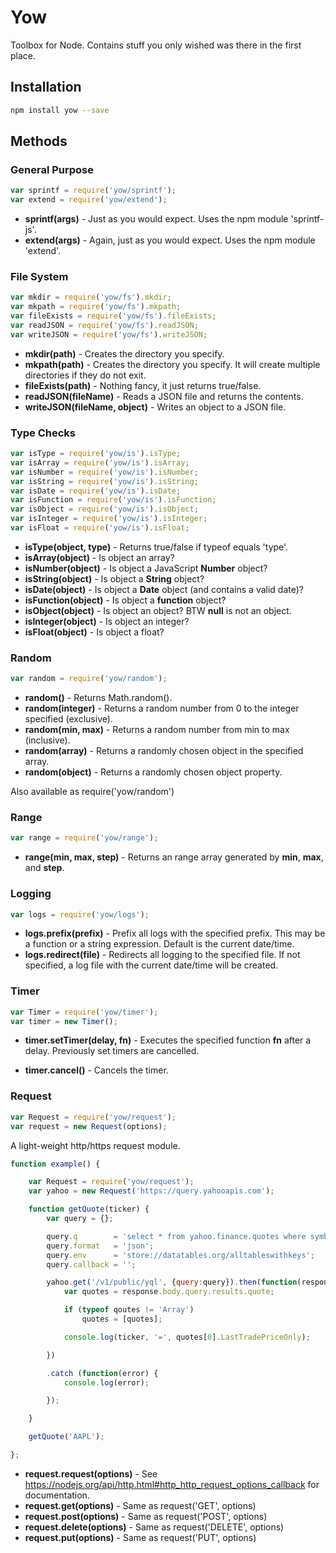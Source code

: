 # Yow

Toolbox for Node. Contains stuff you only wished was there in the first place.

## Installation

````bash
npm install yow --save
````

## Methods

### General Purpose

````javascript
var sprintf = require('yow/sprintf');
var extend = require('yow/extend');
````

- **sprintf(args)**        - Just as you would expect. Uses the npm module 'sprintf-js'.
- **extend(args)**         - Again, just as you would expect. Uses the npm module 'extend'.


### File System

````javascript
var mkdir = require('yow/fs').mkdir;
var mkpath = require('yow/fs').mkpath;
var fileExists = require('yow/fs').fileExists;
var readJSON = require('yow/fs').readJSON;
var writeJSON = require('yow/fs').writeJSON;
````

- **mkdir(path)**                 - Creates the directory you specify.
- **mkpath(path)**                - Creates the directory you specify. It will create multiple directories if they do not exit.
- **fileExists(path)**            - Nothing fancy, it just returns true/false.
- **readJSON(fileName)**          - Reads a JSON file and returns the contents.
- **writeJSON(fileName, object)** - Writes an object to a JSON file.

### Type Checks

````javascript
var isType = require('yow/is').isType;
var isArray = require('yow/is').isArray;
var isNumber = require('yow/is').isNumber;
var isString = require('yow/is').isString;
var isDate = require('yow/is').isDate;
var isFunction = require('yow/is').isFunction;
var isObject = require('yow/is').isObject;
var isInteger = require('yow/is').isInteger;
var isFloat = require('yow/is').isFloat;
````

- **isType(object, type)**  - Returns true/false if typeof equals 'type'.
- **isArray(object)**       - Is object an array?
- **isNumber(object)**      - Is object a JavaScript **Number** object?
- **isString(object)**      - Is object a **String** object?
- **isDate(object)**        - Is object a **Date** object (and contains a valid date)?
- **isFunction(object)**    - Is object a **function** object?
- **isObject(object)**      - Is object an object? BTW **null** is not an object.
- **isInteger(object)**     - Is object an integer?
- **isFloat(object)**       - Is object a float?

### Random

````javascript
var random = require('yow/random');
````

- **random()**              - Returns Math.random().
- **random(integer)**       - Returns a random number from 0 to the integer specified (exclusive).
- **random(min, max)**      - Returns a random number from min to max (inclusive).
- **random(array)**         - Returns a randomly chosen object in the specified array.
- **random(object)**        - Returns a randomly chosen object property.

Also available as require('yow/random')

### Range

````javascript
var range = require('yow/range');
````

- **range(min, max, step)** - Returns an range array generated by **min**, **max**, and **step**.

### Logging

````javascript
var logs = require('yow/logs');
````

- **logs.prefix(prefix)**    - Prefix all logs with the specified prefix. This may be a function or a string expression.
                              Default is the current date/time.
- **logs.redirect(file)**    - Redirects all logging to the specified file. If not specified, a log file with the current
                              date/time will be created.  


### Timer

````javascript
var Timer = require('yow/timer');
var timer = new Timer();
````

- **timer.setTimer(delay, fn)** - Executes the specified function **fn** after a delay.
	Previously set timers are cancelled.

- **timer.cancel()** - Cancels the timer.

### Request

````javascript
var Request = require('yow/request');
var request = new Request(options);
````

A light-weight http/https request module.

````javascript
function example() {

	var Request = require('yow/request');
	var yahoo = new Request('https://query.yahooapis.com');

	function getQuote(ticker) {
		var query = {};

		query.q        = 'select * from yahoo.finance.quotes where symbol =  "' + ticker + '"';
		query.format   = 'json';
		query.env      = 'store://datatables.org/alltableswithkeys';
		query.callback = '';

		yahoo.get('/v1/public/yql', {query:query}).then(function(response) {
			var quotes = response.body.query.results.quote;

			if (typeof qoutes != 'Array')
				quotes = [quotes];

			console.log(ticker, '=', quotes[0].LastTradePriceOnly);

		})

		.catch (function(error) {
			console.log(error);

		});

	}

	getQuote('AAPL');

};
````

- **request.request(options)** - See https://nodejs.org/api/http.html#http_http_request_options_callback for documentation.
- **request.get(options)**     - Same as request('GET', options)
- **request.post(options)**    - Same as request('POST', options)
- **request.delete(options)**  - Same as request('DELETE', options)
- **request.put(options)**     - Same as request('PUT', options)
